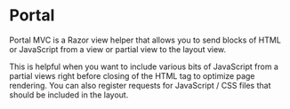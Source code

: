 Portal
======

Portal MVC is a Razor view helper that allows you to send blocks of HTML or JavaScript from a view or partial view to the layout view. 

This is helpful when you want to include various bits of JavaScript from a partial views right before closing of the HTML tag to optimize page rendering. You can also register requests for JavaScript / CSS files that should be included in the layout.